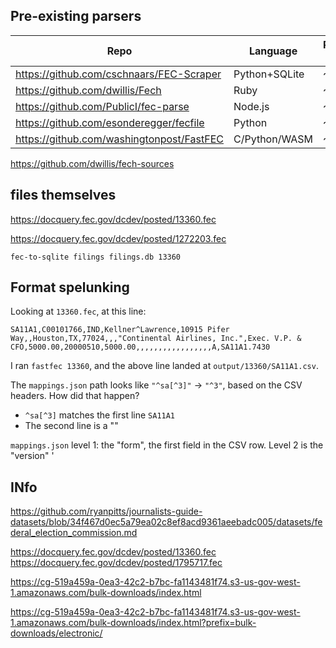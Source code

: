 ## Pre-existing parsers

| Repo                                      | Language      | Release date |
| ----------------------------------------- | ------------- | ------------ |
| https://github.com/cschnaars/FEC-Scraper  | Python+SQLite | ~2011        |
| https://github.com/dwillis/Fech           | Ruby          | ~2012?       |
| https://github.com/PublicI/fec-parse      | Node.js       | ~2015        |
| https://github.com/esonderegger/fecfile   | Python        | ~2018        |
| https://github.com/washingtonpost/FastFEC | C/Python/WASM | ~2021        |

https://github.com/dwillis/fech-sources

## files themselves

https://docquery.fec.gov/dcdev/posted/13360.fec

https://docquery.fec.gov/dcdev/posted/1272203.fec

```
fec-to-sqlite filings filings.db 13360
```

## Format spelunking

Looking at `13360.fec`, at this line:

```
SA11A1,C00101766,IND,Kellner^Lawrence,10915 Pifer Way,,Houston,TX,77024,,,"Continental Airlines, Inc.",Exec. V.P. & CFO,5000.00,20000510,5000.00,,,,,,,,,,,,,,,,,A,SA11A1.7430
```

I ran `fastfec 13360`, and the above line landed at `output/13360/SA11A1.csv`.

The `mappings.json` path looks like `"^sa[^3]"` -> `"^3"`, based on the CSV headers. How did that happen?

- `^sa[^3]` matches the first line `SA11A1`
- The second line is a ""

`mappings.json` level 1: the "form", the first field in the CSV row. Level 2 is the "version"
'

## INfo

https://github.com/ryanpitts/journalists-guide-datasets/blob/34f467d0ec5a79ea02c8ef8acd9361aeebadc005/datasets/federal_election_commission.md

https://docquery.fec.gov/dcdev/posted/13360.fec
https://docquery.fec.gov/dcdev/posted/1795717.fec

https://cg-519a459a-0ea3-42c2-b7bc-fa1143481f74.s3-us-gov-west-1.amazonaws.com/bulk-downloads/index.html

https://cg-519a459a-0ea3-42c2-b7bc-fa1143481f74.s3-us-gov-west-1.amazonaws.com/bulk-downloads/index.html?prefix=bulk-downloads/electronic/
